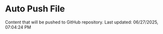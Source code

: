 # Auto Push File

Content that will be pushed to GitHub repository.
Last updated: 06/27/2025, 07:04:24 PM